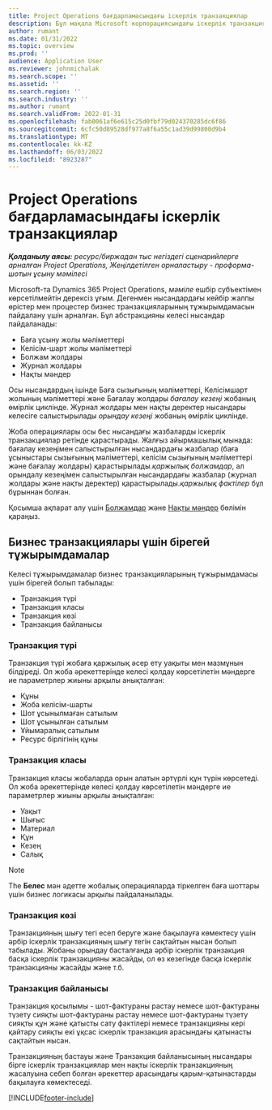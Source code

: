 ```yaml
---
title: Project Operations бағдарламасындағы іскерлік транзакциялар
description: Бұл мақала Microsoft корпорациясындағы іскерлік транзакциялар тұжырымдамасына шолу жасайды Dynamics 365 Project Operations.
author: rumant
ms.date: 01/31/2022
ms.topic: overview
ms.prod: ''
audience: Application User
ms.reviewer: johnmichalak
ms.search.scope: ''
ms.assetid: ''
ms.search.region: ''
ms.search.industry: ''
ms.author: rumant
ms.search.validFrom: 2022-01-31
ms.openlocfilehash: fab0061af6e615c25d0fbf79d024370285dc6f86
ms.sourcegitcommit: 6cfc50d89528df977a8f6a55c1ad39d99800d9b4
ms.translationtype: MT
ms.contentlocale: kk-KZ
ms.lasthandoff: 06/03/2022
ms.locfileid: "8923287"
---
```

# <a name="business-transactions-in-project-operations"></a>Project Operations бағдарламасындағы іскерлік транзакциялар

_**Қолданылу аясы:** ресурс/биржадан тыс негіздегі сценарийлерге арналған Project Operations, Жеңілдетілген орналастыру - проформа-шотын ұсыну мәмілесі_

Microsoft-та Dynamics 365 Project Operations, *мәміле* ешбір субъектімен көрсетілмейтін дерексіз ұғым. Дегенмен нысандардағы кейбір жалпы өрістер мен процестер бизнес транзакцияларының тұжырымдамасын пайдалану үшін арналған. Бұл абстракцияны келесі нысандар пайдаланады:

- Баға ұсыну жолы мәліметтері
- Келісім-шарт жолы мәліметтері
- Болжам жолдары
- Журнал жолдары
- Нақты мәндер

Осы нысандардың ішінде Баға сызығының мәліметтері, Келісімшарт жолының мәліметтері және Бағалау жолдары *бағалау кезеңі* жобаның өмірлік циклінде. Журнал жолдары мен нақты деректер нысандары келесіге салыстырылады *орындау кезеңі* жобаның өмірлік циклінде.

Жоба операциялары осы бес нысандағы жазбаларды іскерлік транзакциялар ретінде қарастырады. Жалғыз айырмашылық мынада: бағалау кезеңімен салыстырылған нысандардағы жазбалар (баға ұсыныстары сызығының мәліметтері, келісім сызығының мәліметтері және бағалау жолдары) қарастырылады.*қаржылық болжамдар*, ал орындалу кезеңімен салыстырылған нысандардағы жазбалар (журнал жолдары және нақты деректер) қарастырылады.*қаржылық фактілер* бұл бұрыннан болған.

Қосымша ақпарат алу үшін [Болжамдар](../project-management/estimating-projects-overview.md) және [Нақты мәндер](actuals-overview.md) бөлімін қараңыз.

## <a name="concepts-that-are-unique-to-business-transactions"></a>Бизнес транзакциялары үшін бірегей тұжырымдамалар

Келесі тұжырымдамалар бизнес транзакцияларының тұжырымдамасы үшін бірегей болып табылады:

- Транзакция түрі
- Транзакция класы
- Транзакция көзі
- Транзакция байланысы

### <a name="transaction-type"></a>Транзакция түрі

Транзакция түрі жобаға қаржылық әсер ету уақыты мен мазмұнын білдіреді. Ол жоба әрекеттерінде келесі қолдау көрсетілетін мәндерге ие параметрлер жиыны арқылы анықталған:

- Құны
- Жоба келісім-шарты
- Шот ұсынылмаған сатылым
- Шот ұсынылған сатылым
- Ұйымаралық сатылым
- Ресурс бірлігінің құны

### <a name="transaction-class"></a>Транзакция класы

Транзакция класы жобаларда орын алатын әртүрлі құн түрін көрсетеді. Ол жоба әрекеттерінде келесі қолдау көрсетілетін мәндерге ие параметрлер жиыны арқылы анықталған:

- Уақыт
- Шығыс
- Материал
- Құн
- Кезең
- Салық

> [!NOTE]
> The **Белес** мән әдетте жобалық операцияларда тіркелген баға шоттары үшін бизнес логикасы арқылы пайдаланылады.

### <a name="transaction-origin"></a>Транзакция көзі

Транзакцияның шығу тегі есеп беруге және бақылауға көмектесу үшін әрбір іскерлік транзакцияның шығу тегін сақтайтын нысан болып табылады. Жобаны орындау басталғанда әрбір іскерлік транзакция басқа іскерлік транзакцияны жасайды, ол өз кезегінде басқа іскерлік транзакцияны жасайды және т.б.

### <a name="transaction-connection"></a>Транзакция байланысы

Транзакция қосылымы - шот-фактураны растау немесе шот-фактураны түзету сияқты шот-фактураны растау немесе шот-фактураны түзету сияқты құн және қатысты сату фактілері немесе транзакцияны кері қайтару сияқты екі ұқсас іскерлік транзакция арасындағы қатынасты сақтайтын нысан.

Транзакцияның бастауы және Транзакция байланысының нысандары бірге іскерлік транзакциялар мен нақты іскерлік транзакцияның жасалуына себеп болған әрекеттер арасындағы қарым-қатынастарды бақылауға көмектеседі.

[!INCLUDE[footer-include](../includes/footer-banner.md)]
